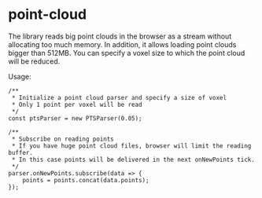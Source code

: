 # point-cloud

The library reads big point clouds in the browser as a stream without allocating too much memory.
In addition, it allows loading point clouds bigger than 512MB.
You can specify a voxel size to which the point cloud will be reduced.

Usage:
```javascript:
/**
 * Initialize a point cloud parser and specify a size of voxel
 * Only 1 point per voxel will be read
 */
const ptsParser = new PTSParser(0.05);

/**
 * Subscribe on reading points
 * If you have huge point cloud files, browser will limit the reading buffer.
 * In this case points will be delivered in the next onNewPoints tick.
 */
parser.onNewPoints.subscribe(data => {
    points = points.concat(data.points);
});
```
